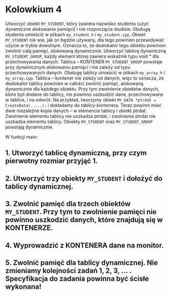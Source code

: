 # Kolowkium 4

Utworzyć obiekt `MY_STUDENT`, który zawiera nazwisko studenta (użyć dynamiczne alokowanie pamięci) i rok rozpoczęcia studiów.
Obsługę studenta umieścić w plikach `my_student.h` i `my_student.cpp`. Obiekt `MY_STUDENT` nie wie, jak on będzie używany, dla tego
powinien przewidywać użycie w trybie dowolnym. Oznacza to, że dealokator tego obiektu powinien zwolnić całą pamięć, alokowaną
dynamicznie.
Utworzyć tablicę dynamiczną `MY_STUDENT_GROUP`, każdy element której zawiera wskaźnik typu void * dla przechowywania danych.
Tablica – KONTENER `MY_STUDENT_GROUP` powstaje przy dynamicznym alokowaniu pamięci i nie zależy od typu
przechowywanych danych. Obsługę tablicy umieścić w plikach `my_array.h` i `my_array.cpp`. Tablica – kontener nie zależy od danych, więc
to oznacza, że dealokator tablicy powinien w całości zwolnić pamięć, alokowaną dynamicznie dla każdego obiektu. Przy tym zwolnienie
obiektów danych, które byli dodane do tablicy, nie powinno uszkodzić dane, przechowywane w tablice, i na odwrót.
Na przykład, tworzymy obiekt `MY_DATA *ptrdat = CreateData(.....);` i dokładamy do tablicy-kontenera. Teraz powinni mieć dwie
niezależne kopie danych – w elemencie tablicy i obiekt ptrdat. Zwolnienie elementu tablicy nie uszkadza ptrdat, i zwolnienie ptrdat nie
uszkadza elementu tablicy.
Obiekty `MY_STUDENT` oraz `MY_STUDENT_GROUP` powstają dynamicznie.

W funkcji main:
## 1. Utworzyć tablicę dynamiczną, przy czym pierwotny rozmiar przyjąć 1.

## 2. Utworzyć trzy obiekty `MY_STUDENT` i dołożyć do tablicy dynamicznej.

## 3. Zwolnić pamięć dla trzech obiektów `MY_STUDENT`. Przy tym to zwolnienie pamięci nie powinno uszkodzić danych, które znajdują się w KONTENERZE.

## 4. Wyprowadzić z KONTENERA dane na monitor.

## 5. Zwolnić pamięć dla tablicy dynamicznej. Nie zmieniamy kolejności zadań 1, 2, 3, … . Specyfikacja do zadania powinna być ścisłe wykonana!

